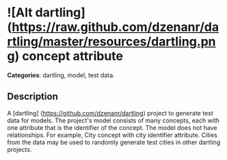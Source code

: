 # ![Alt dartling] (https://raw.github.com/dzenanr/dartling/master/resources/dartling.png) **concept attribute** 

**Categories**: dartling, model, test data.

## Description 

A [dartling] (https://github.com/dzenanr/dartling) project to generate test 
data for models. The project's model consists of many concepts, each with one 
attribute that is the identifier of the concept. The model does not have 
relationships. For example, City concept with city identifier attribute. 
Cities from the data may be used to randomly generate test cities in other 
dartling projects.







